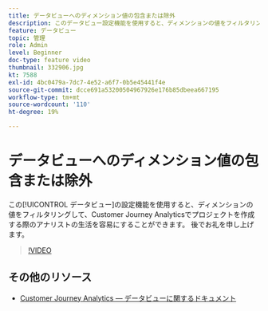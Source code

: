 ```yaml
---
title: データビューへのディメンション値の包含または除外
description: このデータビュー設定機能を使用すると、ディメンションの値をフィルタリングして、Customer Journey Analyticsでプロジェクトを作成する際のアナリストの生活を容易にすることができます。 後でお礼を申し上げます。
feature: データビュー
topic: 管理
role: Admin
level: Beginner
doc-type: feature video
thumbnail: 332906.jpg
kt: 7588
exl-id: 4bc0479a-7dc7-4e52-a6f7-0b5e45441f4e
source-git-commit: dcce691a53200504967926e176b85dbeea667195
workflow-type: tm+mt
source-wordcount: '110'
ht-degree: 19%

---
```


# データビューへのディメンション値の包含または除外

この[!UICONTROL データビュー]の設定機能を使用すると、ディメンションの値をフィルタリングして、Customer Journey Analyticsでプロジェクトを作成する際のアナリストの生活を容易にすることができます。 後でお礼を申し上げます。

>[!VIDEO](https://video.tv.adobe.com/v/332906/?quality=12&learn=on)

## その他のリソース

* [Customer Journey Analytics — データビューに関するドキュメント](https://experienceleague.adobe.com/docs/analytics-platform/using/cja-dataviews/create-dataview.html)
